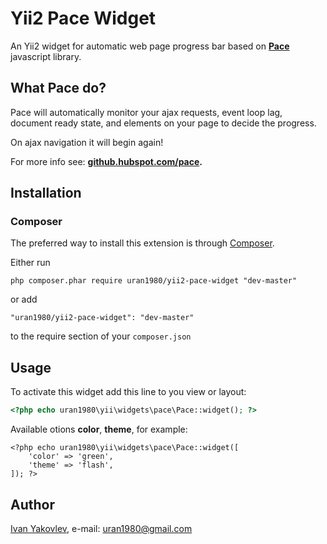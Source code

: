 # Yii2 Pace Widget

An Yii2 widget for automatic web page progress bar based on
**[Pace](https://github.com/HubSpot/pace)** javascript library.


## What Pace do?
Pace will automatically monitor your ajax requests, event loop lag,
document ready state, and elements on your page to decide the progress.

On ajax navigation it will begin again!

For more info see: **[github.hubspot.com/pace](http://github.hubspot.com/pace/).**


## Installation


### Composer

The preferred way to install this extension is through [Composer](http://getcomposer.org/).

Either run

```
php composer.phar require uran1980/yii2-pace-widget "dev-master"
```

or add

```
"uran1980/yii2-pace-widget": "dev-master"
```

to the require section of your ```composer.json```


## Usage

To activate this widget add this line to you view or layout:

```php
<?php echo uran1980\yii\widgets\pace\Pace::widget(); ?>
```

Available otions **color**, **theme**, for example:

```
<?php echo uran1980\yii\widgets\pace\Pace::widget([
    'color' => 'green',
    'theme' => 'flash',
]); ?>
```


## Author

[Ivan Yakovlev](https://github.com/uran1980/), e-mail: [uran1980@gmail.com](mailto:uran1980@gmail.com)
